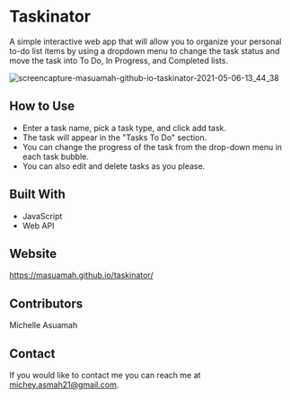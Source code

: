 # Taskinator

A simple interactive web app that will allow you to organize your personal to-do list items by using a dropdown menu to change the task status and move the task into To Do, In Progress, and Completed lists.

![screencapture-masuamah-github-io-taskinator-2021-05-06-13_44_38](https://user-images.githubusercontent.com/77217156/117342569-668d3600-ae71-11eb-888c-ad16ebeaf53a.png)

## How to Use
* Enter a task name, pick a task type, and click add task.
* The task will appear in the "Tasks To Do" section.
* You can change the progress of the task from the drop-down menu in each task bubble.
* You can also edit and delete tasks as you please.

## Built With

* JavaScript
* Web API

## Website
https://masuamah.github.io/taskinator/

## Contributors
Michelle Asuamah

## Contact
If you would like to contact me you can reach me at michey.asmah21@gmail.com.
